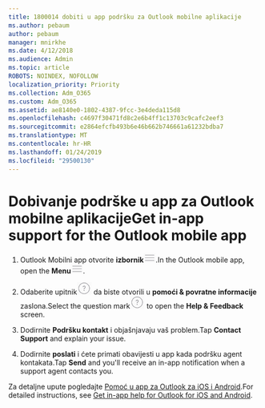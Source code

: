 ```yaml
---
title: 1800014 dobiti u app podršku za Outlook mobilne aplikacije
ms.author: pebaum
author: pebaum
manager: mnirkhe
ms.date: 4/12/2018
ms.audience: Admin
ms.topic: article
ROBOTS: NOINDEX, NOFOLLOW
localization_priority: Priority
ms.collection: Adm_O365
ms.custom: Adm_O365
ms.assetid: ae8140e0-1802-4387-9fcc-3e4deda115d8
ms.openlocfilehash: c4697f30471fd8c2e6b4ff1c13703c9cafc2eef3
ms.sourcegitcommit: e2864efcfb493b6e46b662b746661a61232bdba7
ms.translationtype: MT
ms.contentlocale: hr-HR
ms.lasthandoff: 01/24/2019
ms.locfileid: "29500130"
---
```

# <a name="get-in-app-support-for-the-outlook-mobile-app"></a><span data-ttu-id="397f6-102">Dobivanje podrške u app za Outlook mobilne aplikacije</span><span class="sxs-lookup"><span data-stu-id="397f6-102">Get in-app support for the Outlook mobile app</span></span>

1. <span data-ttu-id="397f6-103">Outlook Mobilni app otvorite **izbornik**![gumb u izborniku](media/265b9089-9630-42dd-a244-d9a412d8fe47.png).</span><span class="sxs-lookup"><span data-stu-id="397f6-103">In the Outlook mobile app, open the **Menu**![The Menu button](media/265b9089-9630-42dd-a244-d9a412d8fe47.png).</span></span>
    
2. <span data-ttu-id="397f6-104">Odaberite upitnik![gumb Pomoć u](media/3b8cbf5a-6ced-4d79-b53c-fa82045c3e25.png) da biste otvorili u **pomoći &amp; povratne informacije** zaslona.</span><span class="sxs-lookup"><span data-stu-id="397f6-104">Select the question mark![The Help button](media/3b8cbf5a-6ced-4d79-b53c-fa82045c3e25.png) to open the **Help &amp; Feedback** screen.</span></span> 
    
3. <span data-ttu-id="397f6-105">Dodirnite **Podršku kontakt** i objašnjavaju vaš problem.</span><span class="sxs-lookup"><span data-stu-id="397f6-105">Tap **Contact Support** and explain your issue.</span></span> 
    
4. <span data-ttu-id="397f6-106">Dodirnite **poslati** i ćete primati obavijesti u app kada podršku agent kontakata.</span><span class="sxs-lookup"><span data-stu-id="397f6-106">Tap **Send** and you'll receive an in-app notification when a support agent contacts you.</span></span> 
    
<span data-ttu-id="397f6-107">Za detaljne upute pogledajte [Pomoć u app za Outlook za iOS i Android](https://support.office.com/article/https://support.office.com/article/218a22d1-9fa5-4889-b689-de1c63493243.aspx#ID0EAABAAA=Contact_Support).</span><span class="sxs-lookup"><span data-stu-id="397f6-107">For detailed instructions, see [Get in-app help for Outlook for iOS and Android](https://support.office.com/article/https://support.office.com/article/218a22d1-9fa5-4889-b689-de1c63493243.aspx#ID0EAABAAA=Contact_Support).</span></span>
  

